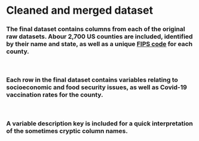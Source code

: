 # Cleaned and merged dataset

### The final dataset contains columns from each of the original raw datasets. Abour 2,700 US counties are included, identified by their name and state, as well as a unique [FIPS code](https://en.wikipedia.org/wiki/FIPS_county_code) for each county.

<br>

### Each row in the final dataset contains variables relating to socioeconomic and food security issues, as well as Covid-19 vaccination rates for the county.

<br>

### A variable description key is included for a quick interpretation of the sometimes cryptic column names.
